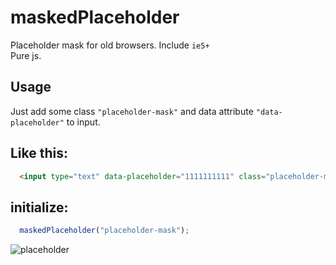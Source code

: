 # maskedPlaceholder
Placeholder mask for old browsers. Include `ie5+` <br/>
Pure js.


Usage
-----
Just add some class `"placeholder-mask"` and data attribute `"data-placeholder"` to input.

Like this:
-----
```html
  <input type="text" data-placeholder="1111111111" class="placeholder-mask">
```

initialize:
-----
```js
  maskedPlaceholder("placeholder-mask");
```

![placeholder](http://i61.tinypic.com/2n1i88z.jpg)
